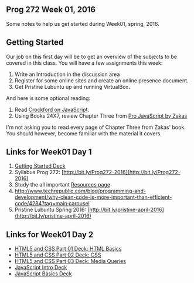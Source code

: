 ## Prog 272 Week 01, 2016

Some notes to help us get started during Week01, spring, 2016.

## Getting Started

Our job on this first day will be to get an overview of the subjects to be
covered in this class. You will have a few assignments this week:

1.  Write an Introduction in the discussion area
1.  Register for some online sites and create an online presence document.
1. Get Pristine Lubuntu up and running VirtualBox.

And here is some optional reading:

1.  Read [Crockford on JavaScript](http://javascript.crockford.com/javascript.html).
1.  Using Books 24X7, review Chapter Three from [Pro JavaScript by Zakas](http://library.books24x7.com.ezproxy.bellevuecollege.edu/toc.aspx?bookid=44953)

I'm not asking you to read every page of Chapter Three from Zakas'
book. You should however, become familiar with the material it covers.

## Links for Week01 Day 1

1. [Getting Started Deck](http://bit.ly/TDEtd5)
2. Syllabus Prog 272: [http://bit.ly/Prog272-2016](http://bit.ly/Prog272-2016)
3. Study the all important [Resources page](Resources.html)
4. <http://www.techrepublic.com/blog/programming-and-development/why-clean-code-is-more-important-than-efficient-code/4284?tag=main;carousel>
5. Pristine Lubuntu Spring 2016: [http://bit.ly/pristine-april-2016](http://bit.ly/pristine-april-2016)

## Links for Week01 Day 2

-  [HTML5 and CSS Part 01 Deck: HTML Basics](http://bit.ly/QwLhc8)
-  [HTML5 and CSS Part 02 Deck: CSS](http://bit.ly/PEc6bG)
-  [HTML5 and CSS Part 03 Deck: Media Queries](http://bit.ly/1imauBZ)
-  [JavaScript Intro Deck](http://bit.ly/1ilT1tk)
-  [JavaScript Basics Deck](http://bit.ly/OPDg3s)
